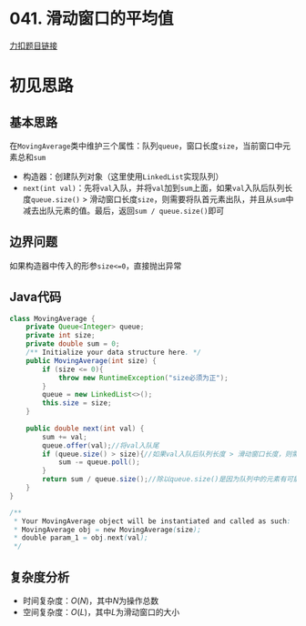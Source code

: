 # 041. 滑动窗口的平均值

[力扣题目链接](https://leetcode-cn.com/problems/qIsx9U/)


# 初见思路

## 基本思路
在`MovingAverage`类中维护三个属性：队列`queue`，窗口长度`size`，当前窗口中元素总和`sum`

- 构造器：创建队列对象（这里使用`LinkedList`实现队列）
- `next(int val)`：先将`val`入队，并将`val`加到`sum`上面，如果`val`入队后队列长度`queue.size()` $>$ 滑动窗口长度`size`，则需要将队首元素出队，并且从`sum`中减去出队元素的值。最后，返回`sum / queue.size()`即可

## 边界问题
如果构造器中传入的形参`size<=0`，直接抛出异常

## Java代码
```java
class MovingAverage {
    private Queue<Integer> queue;
    private int size;
    private double sum = 0;
    /** Initialize your data structure here. */
    public MovingAverage(int size) {
        if (size <= 0){
            throw new RuntimeException("size必须为正");
        }
        queue = new LinkedList<>();
        this.size = size;
    }
    
    public double next(int val) {
        sum += val;
        queue.offer(val);//将val入队尾
        if (queue.size() > size){//如果val入队后队列长度 > 滑动窗口长度，则需要将队首元素出队
            sum -= queue.poll();
        }
        return sum / queue.size();//除以queue.size()是因为队列中的元素有可能 < 滑动窗口长度
    }
}

/**
 * Your MovingAverage object will be instantiated and called as such:
 * MovingAverage obj = new MovingAverage(size);
 * double param_1 = obj.next(val);
 */
```

## 复杂度分析
- 时间复杂度：$O(N)$，其中$N$为操作总数
- 空间复杂度：$O(L)$，其中$L$为滑动窗口的大小